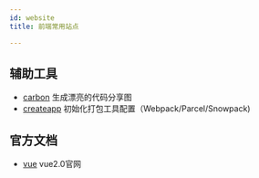 ```yaml
---
id: website
title: 前端常用站点

---
```


## 辅助工具
- [carbon](https://carbon.now.sh) 生成漂亮的代码分享图
- [createapp](https://createapp.dev) 初始化打包工具配置（Webpack/Parcel/Snowpack)   

## 官方文档

- [vue](https://cn.vuejs.org) vue2.0官网